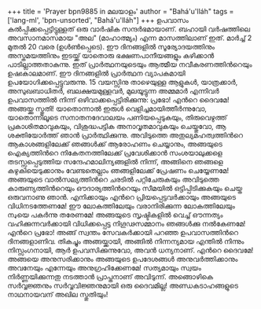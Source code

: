 +++
title = 'Prayer bpn9885 in മലയാളം'
author = "Bahá'u'lláh"
tags = ['lang-ml', 'bpn-unsorted', "Bahá'u'lláh"]
+++
ഉപവാസം കല്‍പ്പിക്കപ്പെട്ടിട്ടുള്ളത് ഒരു വാര്‍ഷിക സന്ദര്‍ഭമായാണ്. ബഹായി വര്‍ഷത്തിലെ അവസാനമാസമായ "അല" (മാഹാത്മ്യം) എന്ന മാസത്തിലാണ് ഇത്. മാര്‍ച്ച് 2 മുതല്‍ 20 വരെ (ഉള്‍ണ്‍പ്പെടെ). ഈ ദിനങ്ങളില്‍ സൂര്യോദയത്തിനും അസ്തമയത്തിനും ഇടയ്ക്ക് യാതൊരു ഭക്ഷണപാനീയങ്ങളും കഴിക്കാന്‍ പാടില്ലാത്തതാകുന്നു. ഇത് പ്രാര്‍ത്ഥനയുടെയും ആത്മീയ നവീകരണത്തിന്‍റെയും ഉഷഃകാലമാണ്. ഈ ദിനങ്ങളില്‍ പ്രാര്‍ത്ഥന വ്യാപകമായി ഉപയോഗിക്കപ്പെട്ടുവരുന്നു. 15 വയസ്സിനു താഴെയുള്ള ആളുകള്‍, യാത്രക്കാര്‍, അസുഖബാധിതര്‍, ബലക്ഷയമുള്ളവര്‍, മുലയൂട്ടുന്ന അമ്മമാര്‍ എന്നിവര്‍ ഉപവാസത്തില്‍ നിന്ന് ഒഴിവാക്കപ്പെട്ടിരിക്കുന്നു:
പ്രഭോ! എന്‍റെ ദൈവമേ! അങ്ങയ്ക്കു സ്തുതി! യാതൊന്നാല്‍ ഇരുള്‍ വെളിച്ചമായിത്തീര്‍ന്നുവോ, യാതൊന്നിലൂടെ സനാതനദേവാലയം പണിയപ്പെടുകയും, തിരുവെഴുത്ത് പ്രകാശിതമാവുകയും, വിശുദ്ധപട്ടിക അനാവൃതമാവുകയും ചെയ്തുവോ, ആ ശക്തിയോര്‍ത്ത് ഞാന്‍ പ്രാര്‍ത്ഥിക്കുന്നു. അവിടുത്തെ അതുല്യമഹത്വത്തിന്‍റെ ആകാശങ്ങളിലേക്ക് ഞങ്ങള്‍ക്ക് ആരോഹണം ചെയ്യാനും, അങ്ങയുടെ ഐക്യത്തിന്‍റെ നികേതനത്തിലേക്ക് പ്രവേശിക്കാന്‍ സംശയാലുക്കളെ തടസ്സപ്പെടുത്തിയ സന്ദേഹമാലിന്യങ്ങളില്‍ നിന്ന്, അങ്ങിനെ ഞങ്ങളെ കഴുകിയെടുക്കാനും വേണ്ടതെല്ലാം ഞങ്ങളിലേക്ക് പ്രേഷണം ചെയ്യേണമേ!
അങ്ങയുടെ വാല്‍സല്യത്തിന്‍റെ ചരടില്‍ പറ്റിചേരുകയും അവിടുത്തെ കാരുണ്യത്തിന്‍റെയും ഔദാര്യത്തിന്‍റെയും സീമയില്‍ ഒട്ടിപ്പിടിക്കുകയും ചെയ്ത ഒരുവനാണു ഞാന്‍. എനിക്കായും എന്‍റെ പ്രിയപ്പെട്ടവര്‍ക്കായും അങ്ങയുടെ വിധിനടത്തേണമേ! ഈ ലോകത്തിലേയും വരാനിരിക്കുന്ന ലോകത്തിലേയും നډയെ പകര്‍ന്നു തരേണമേ! അങ്ങയുടെ സൃഷ്ടികളില്‍ വെച്ച് ഔന്നത്യം വഹിക്കുന്നവര്‍ക്കായി വിധിക്കപ്പെട്ട നിഗൂഢസമ്മാനം ഞങ്ങള്‍ക്കു നല്‍കേണമേ!
എന്‍റെ പ്രഭോ! അങ്ങ് സ്വന്തം സേവകര്‍ക്കായി പറഞ്ഞ ഉപവാസത്തിന്‍റെ ദിനങ്ങളാണിവ. തികച്ചും അങ്ങയ്ക്കായി, അങ്ങില്‍ നിന്നന്യമായ എന്തില്‍ നിന്നും നിസ്സംഗനായി, ആര്‍ ഉപവസിക്കുന്നുവോ, അവന്‍ ധന്യനാണ്.
എന്‍റെ ദൈവമേ! അങ്ങയെ അനുസരിക്കാനും അങ്ങയുടെ ഉപദേശങ്ങള്‍ അനുവര്‍ത്തിക്കാനും അവനേയും എന്നേയും അനുഗ്രഹിക്കേണമേ! സത്യമായും സ്വയം നിര്‍ണ്ണയിക്കുന്നതു നടത്താന്‍ പ്രാപ്തനാണ് അവിടുന്ന്. അങ്ങൊഴികെ സര്‍വ്വജ്ഞനും സര്‍വ്വവിജ്ഞനുമായി ഒരു ദൈവമില്ല! അണ്ഡകടാഹങ്ങളുടെ നാഥനായവന് അഖില സ്തുതിയും!
